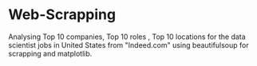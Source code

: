 # Web-Scrapping
Analysing Top 10 companies, Top 10 roles , Top 10 locations for the data scientist jobs in United States from "Indeed.com" using beautifulsoup for scrapping and matplotlib.

